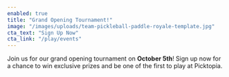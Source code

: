 ```yaml
---
enabled: true
title: "Grand Opening Tournament!"
image: "/images/uploads/team-pickleball-paddle-royale-template.jpg"
cta_text: "Sign Up Now"
cta_link: "/play/events"
---
```


Join us for our grand opening tournament on **October 5th**! Sign up now for a chance to win exclusive prizes and be one of the first to play at Picktopia.
